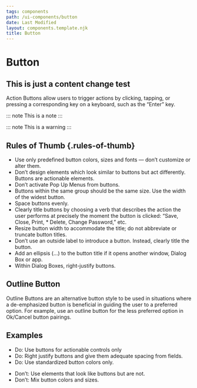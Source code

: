```yaml
---
tags: components
path: /ui-components/button
date: Last Modified
layout: components.template.njk
title: Button
---
```


# Button

## This is just a content change test

Action Buttons allow users to trigger actions by clicking, tapping, or pressing a corresponding key on a keyboard, such as the “Enter” key.

::: note
This is a note
:::

::: note
This is a warning
:::

## Rules of Thumb {.rules-of-thumb}

- Use only predefined button colors, sizes and fonts — don’t customize or alter them.
- Don’t design elements which look similar to buttons but act differently. Buttons are actionable elements.
- Don’t activate Pop Up Menus from buttons.
- Buttons within the same group should be the same size. Use the width of the widest button.
- Space buttons evenly.
- Clearly title buttons by choosing a verb that describes the action the user performs at precisely the moment the button is clicked: “Save, Close, Print, \* Delete, Change Password,” etc.
- Resize button width to accommodate the title; do not abbreviate or truncate button titles.
- Don’t use an outside label to introduce a button. Instead, clearly title the button.
- Add an ellipsis (…) to the button title if it opens another window, Dialog Box or app.
- Within Dialog Boxes, right-justify buttons.

## Outline Button

Outline Buttons are an alternative button style to be used in situations where a de-emphasized button is beneficial in guiding the user to a preferred option. For example, use an outline button for the less preferred option in Ok/Cancel button pairings.

## Examples


<section class="dos-and-donts">

<ul>
<li>Do: Use buttons for actionable controls only</li>
<li>Do: Right justify buttons and give them adequate spacing from fields.</li>
<li>Do: Use standardized button colors only.</li>
</ul>

<ul>
<li>Don’t: Use elements that look like buttons but are not.</li>
<li>Don’t: Mix button colors and sizes.</li>
</ul>
</section>
